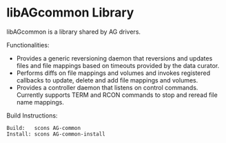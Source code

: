libAGcommon Library
===================

libAGcommon is a library shared by AG drivers.

Functionalities:

  - Provides a generic reversioning daemon that reversions and updates files and file mappings based on timeouts provided by the data curator.
  - Performs diffs on file mappings and volumes and invokes registered callbacks to update, delete and add file mappings and volumes.
  - Provides a controller daemon that listens on control commands. Currently supports TERM and RCON commands to stop and reread file name mappings.

Build Instructions:

    Build:   scons AG-common
    Install: scons AG-common-install

